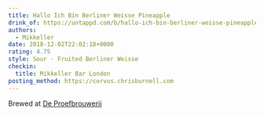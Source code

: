 ```yaml
---
title: Hallo Ich Bin Berliner Weisse Pineapple
drink_of: https://untappd.com/b/hallo-ich-bin-berliner-weisse-pineapple-mikkeller/2247443
authors:
  - Mikkeller
date: 2018-12-02T22:02:18+0000
rating: 4.75
style: Sour - Fruited Berliner Weisse
checkin:
  title: Mikkeller Bar London
posting_method: https://corvus.chrisburnell.com
---
```


Brewed at [De Proefbrouwerij](https://untappd.com/DeProefbrouwerij)
